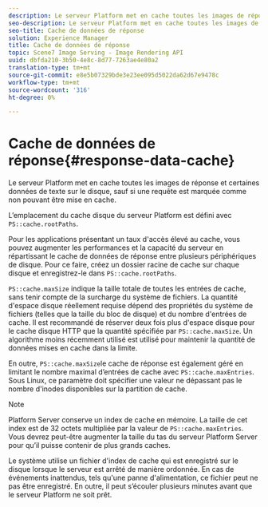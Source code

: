 ```yaml
---
description: Le serveur Platform met en cache toutes les images de réponse et certaines données de texte sur le disque, sauf si une requête est marquée comme non pouvant être mise en cache.
seo-description: Le serveur Platform met en cache toutes les images de réponse et certaines données de texte sur le disque, sauf si une requête est marquée comme non pouvant être mise en cache.
seo-title: Cache de données de réponse
solution: Experience Manager
title: Cache de données de réponse
topic: Scene7 Image Serving - Image Rendering API
uuid: dbfda210-3b50-4e8c-8d77-7263ae4e80a2
translation-type: tm+mt
source-git-commit: e8e5b07329bde3e23ee095d5022da62d67e9478c
workflow-type: tm+mt
source-wordcount: '316'
ht-degree: 0%

---
```



# Cache de données de réponse{#response-data-cache}

Le serveur Platform met en cache toutes les images de réponse et certaines données de texte sur le disque, sauf si une requête est marquée comme non pouvant être mise en cache.

L’emplacement du cache disque du serveur Platform est défini avec `PS::cache.rootPaths`.

Pour les applications présentant un taux d&#39;accès élevé au cache, vous pouvez augmenter les performances et la capacité du serveur en répartissant le cache de données de réponse entre plusieurs périphériques de disque. Pour ce faire, créez un dossier racine de cache sur chaque disque et enregistrez-le dans `PS::cache.rootPaths`.

`PS::cache.maxSize` indique la taille totale de toutes les entrées de cache, sans tenir compte de la surcharge du système de fichiers. La quantité d&#39;espace disque réellement requise dépend des propriétés du système de fichiers (telles que la taille du bloc de disque) et du nombre d&#39;entrées de cache. Il est recommandé de réserver deux fois plus d&#39;espace disque pour le cache disque HTTP que la quantité spécifiée par `PS::cache.maxSize`. Un algorithme moins récemment utilisé est utilisé pour maintenir la quantité de données mises en cache dans la limite.

En outre, `PS::cache.maxSize`le cache de réponse est également géré en limitant le nombre maximal d’entrées de cache avec `PS::cache.maxEntries`. Sous Linux, ce paramètre doit spécifier une valeur ne dépassant pas le nombre d&#39;inodes disponibles sur la partition de cache.

>[!NOTE]
>
>Platform Server conserve un index de cache en mémoire. La taille de cet index est de 32 octets multipliée par la valeur de `PS::cache.maxEntries`. Vous devrez peut-être augmenter la taille du tas du serveur Platform Server pour qu’il puisse contenir de plus grands caches.

Le système utilise un fichier d&#39;index de cache qui est enregistré sur le disque lorsque le serveur est arrêté de manière ordonnée. En cas de événements inattendus, tels qu&#39;une panne d&#39;alimentation, ce fichier peut ne pas être enregistré. En outre, il peut s’écouler plusieurs minutes avant que le serveur Platform ne soit prêt.
